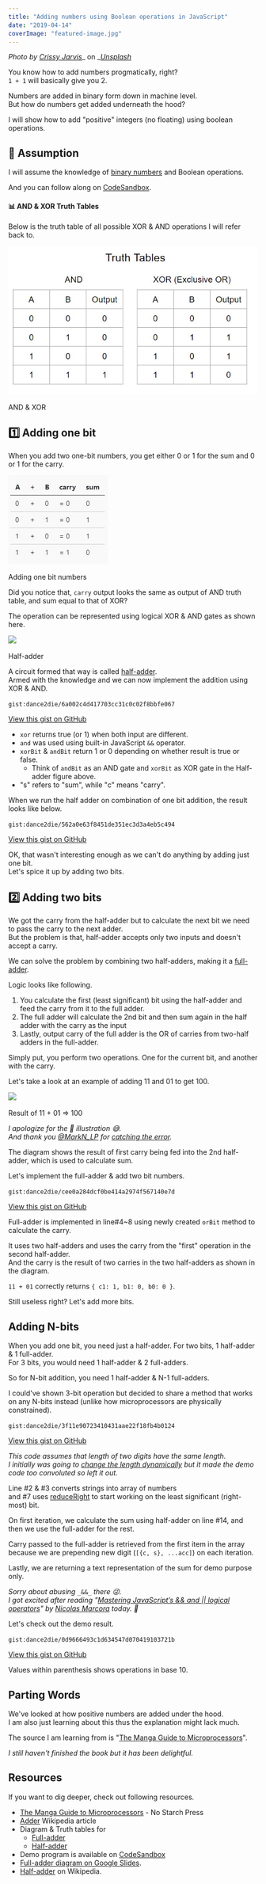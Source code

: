 ```yaml
---
title: "Adding numbers using Boolean operations in JavaScript"
date: "2019-04-14"
coverImage: "featured-image.jpg"
---
```


_Photo by_ [_Crissy Jarvis_](https://unsplash.com/photos/gdL-UZfnD3I?utm_source=unsplash&utm_medium=referral&utm_content=creditCopyText)_ on _[_Unsplash_](https://unsplash.com/search/photos/abacus?utm_source=unsplash&utm_medium=referral&utm_content=creditCopyText)

You know how to add numbers progmatically, right?  
`1 + 1` will basically give you 2.

Numbers are added in binary form down in machine level.  
But how do numbers get added underneath the hood?

I will show how to add "positive" integers (no floating) using boolean operations.

## 💭 Assumption

I will assume the knowledge of [binary numbers](https://en.wikipedia.org/wiki/Binary_number) and Boolean operations.

And you can follow along on [CodeSandbox](https://codesandbox.io/s/3vnqknj0o1).

#### 📊 AND & XOR Truth Tables

Below is the truth table of all possible XOR & AND operations I will refer back to.

![](./images/truth-tables.jpg)

AND & XOR

## 1️⃣ Adding one bit

When you add two one-bit numbers, you get either 0 or 1 for the sum and 0 or 1 for the carry.

![](./images/Adding-two-numbers.jpg)

Adding one bit numbers

Did you notice that, `carry` output looks the same as output of AND truth table, and sum equal to that of XOR?

The operation can be represented using logical XOR & AND gates as shown here.

![](./images/Half_Adder.svg)

Half-adder

A circuit formed that way is called [half-adder](<https://en.wikipedia.org/wiki/Adder_(electronics)#Half_adder>).  
Armed with the knowledge and we can now implement the addition using XOR & AND.

``gist:dance2die/6a002c4d417703cc31c0c02f8bbfe067``

<a href="https://gist.github.com/dance2die/6a002c4d417703cc31c0c02f8bbfe067">View this gist on GitHub</a>

- `xor` returns true (or 1) when both input are different.
- `and` was used using built-in JavaScript `&&` operator.
- `xorBit` & `andBit` return 1 or 0 depending on whether result is true or false.
  - Think of `andBit` as an AND gate and `xorBit` as XOR gate in the Half-adder figure above.
- "s" refers to "sum", while "c" means "carry".

When we run the half adder on combination of one bit addition, the result looks like below.

``gist:dance2die/562a0e63f8451de351ec3d3a4eb5c494``

<a href="https://gist.github.com/dance2die/562a0e63f8451de351ec3d3a4eb5c494">View this gist on GitHub</a>

OK, that wasn't interesting enough as we can't do anything by adding just one bit.  
Let's spice it up by adding two bits.

## 2️⃣ Adding two bits

We got the carry from the half-adder but to calculate the next bit we need to pass the carry to the next adder.  
But the problem is that, half-adder accepts only two inputs and doesn't accept a carry.

We can solve the problem by combining two half-adders, making it a [full-adder](<https://en.wikipedia.org/wiki/Adder_(electronics)#Full_adder>).

Logic looks like following.

1. You calculate the first (least significant) bit using the half-adder and feed the carry from it to the full adder.
2. The full adder will calculate the 2nd bit and then sum again in the half adder with the carry as the input
3. Lastly, output carry of the full adder is the OR of carries from two-half adders in the full-adder.

Simply put, you perform two operations. One for the current bit, and another with the carry.

Let's take a look at an example of adding 11 and 01 to get 100.

![](./images/full-adder.jpg)

Result of 11 + 01 => 100

_I apologize for the 💩 illustration 😅._  
_And thank you_ [_@MarkN_LP_](https://www.reddit.com/user/MarkN_LP) _for_ [_catching the error_](https://www.reddit.com/r/javascript/comments/bd8tyi/adding_numbers_using_boolean_operations_in/eky2njd/)_._

The diagram shows the result of first carry being fed into the 2nd half-adder, which is used to calculate sum.

Let's implement the full-adder & add two bit numbers.

``gist:dance2die/cee0a284dcf0be414a2974f567140e7d``

<a href="https://gist.github.com/dance2die/cee0a284dcf0be414a2974f567140e7d">View this gist on GitHub</a>

Full-adder is implemented in line#4~8 using newly created `orBit` method to calculate the carry.

It uses two half-adders and uses the carry from the "first" operation in the second half-adder.  
And the carry is the result of two carries in the two half-adders as shown in the diagram.

`11 + 01` correctly returns `{ c1: 1, b1: 0, b0: 0 }`.

Still useless right? Let's add more bits.

## Adding N-bits

When you add one bit, you need just a half-adder. For two bits, 1 half-adder & 1 full-adder.  
For 3 bits, you would need 1 half-adder & 2 full-adders.

So for N-bit addition, you need 1 half-adder & N-1 full-adders.

I could've shown 3-bit operation but decided to share a method that works on any N-bits instead (unlike how microprocessors are physically constrained).

``gist:dance2die/3f11e90723410431aae22f18fb4b0124``

<a href="https://gist.github.com/dance2die/3f11e90723410431aae22f18fb4b0124">View this gist on GitHub</a>

_This code assumes that length of two digits have the same length._  
_I initially was going to [change the length dynamically](https://github.com/dance2die/throwaway.addDigits/blob/master/src/index.ts#L47) but it made the demo code too convoluted so left it out._

Line #2 & #3 converts strings into array of numbers  
and #7 uses [reduceRight](https://developer.mozilla.org/en-US/docs/Web/JavaScript/Reference/Global_Objects/Array/ReduceRight) to start working on the least significant (right-most) bit.

On first iteration, we calculate the sum using half-adder on line #14, and then we use the full-adder for the rest.

Carry passed to the full-adder is retrieved from the first item in the array because we are prepending new digit (`[{c, s}, ...acc]`) on each iteration.

Lastly, we are returning a text representation of the sum for demo purpose only.

_Sorry about abusing_ `_&&_` _there 😜.  
I got excited after reading "_[_Mastering JavaScript’s && and || logical operators_](https://blog.usejournal.com/mastering-javascripts-and-logical-operators-fd619b905c8f)_" by_ [_Nicolas Marcora_](https://twitter.com/nicolasmarcora) _today. 🙂_

Let's check out the demo result.

``gist:dance2die/0d9666493c1d634547d070419103721b``

<a href="https://gist.github.com/dance2die/0d9666493c1d634547d070419103721b">View this gist on GitHub</a>

Values within parenthesis shows operations in base 10.

## Parting Words

We've looked at how positive numbers are added under the hood.  
I am also just learning about this thus the explanation might lack much.

The source I am learning from is "[The Manga Guide to Microprocessors](https://nostarch.com/microprocessors)".

_I still haven't finished the book but it has been delightful._

## Resources

If you want to dig deeper, check out following resources.

- [The Manga Guide to Microprocessors](https://nostarch.com/microprocessors) - No Starch Press
- [Adder](<https://en.wikipedia.org/wiki/Adder_(electronics)>) Wikipedia article
- Diagram & Truth tables for
  - [Full-adder](http://isweb.redwoods.edu/instruct/calderwoodd/diglogic/full.htm)
  - [Half-adder](http://isweb.redwoods.edu/instruct/calderwoodd/diglogic/half-add.htm)
- Demo program is available on [CodeSandbox](https://codesandbox.io/s/3vnqknj0o1)
- [Full-adder diagram on Google Slides](https://docs.google.com/presentation/d/1TSDLBj7Zc2Y1mpUaQAeRb3cHJ8RLnROPXwDHRowQ3YQ/edit#slide=id.g565ce1f6b6_0_53).
- [Half-adder](<https://en.wikipedia.org/wiki/Adder_(electronics)#/media/File:Half_Adder.svg>) on Wikipedia.
